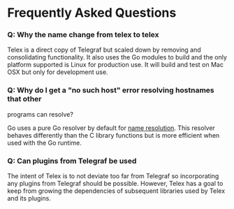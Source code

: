 # Frequently Asked Questions

### Q: Why the name change from telex to telex

Telex is a direct copy of Telegraf but scaled down by removing and consolidating functionality.
It also uses the Go modules to build and the only platform supported is Linux for production use. 
It will build and test on Mac OSX but only for development use.

### Q: Why do I get a "no such host" error resolving hostnames that other
programs can resolve?

Go uses a pure Go resolver by default for [name resolution](https://golang.org/pkg/net/#hdr-Name_Resolution).
This resolver behaves differently than the C library functions but is more
efficient when used with the Go runtime.

### Q: Can plugins from Telegraf be used

The intent of Telex is to not deviate too far from Telegraf so incorporating any plugins from Telegraf should be possible.
However, Telex has a goal to keep from growing the dependencies of subsequent libraries used by Telex and its plugins.
